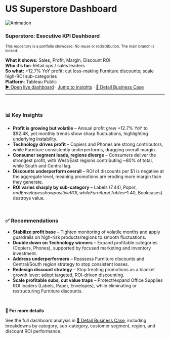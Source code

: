 
# **US Superstore Dashboard**
![Animation](https://github.com/user-attachments/assets/9e2d7d6d-1374-4db2-bcc9-6cea007058f9)

<h3>Superstore: Executive KPI Dashboard</h3>
<sup>This repository is a portfolio showcase. No reuse or redistribution. The main branch is locked.</sup>

<br>

<b>**What it shows**:</b> Sales, Profit, Margin, Discount ROI  
<b>Who it’s for:</b> Retail ops / sales leaders  
<b>So what:</b> +12.7% YoY profit; cut loss-making Furniture discounts; scale high-ROI sub-categories  
<b>Platform</b>: Tableau Public  
<a href="https://public.tableau.com/shared/WJ74WDRSH?:display_count=n&:origin=viz_share_link">▶ Open live dashboard</a> · [Jump to insights](https://github.com/Jason-Li-KH/Superstore_Dashboard/blob/main/README.md#-key-insights) · [📄 Detail Business Case](US%20Superstore%20Business%20Case.md)


-------
<br>

### **📊 Key Insights**
- **Profit is growing but volatile** – Annual profit grew +12.7% YoY to $92.4K, yet monthly trends show sharp fluctuations, highlighting underlying instability.
- **Technology drives profit** – Copiers and Phones are strong contributors, while Furniture consistently underperforms, dragging overall margin.
- **Consumer segment leads, regions diverge** – Consumers deliver the strongest profit, with West/East regions contributing ~80% of total, while South and Central lag.
- **Discounts underperform overall** – ROI of discounts per $1 is negative at the aggregate level, meaning promotions are eroding more margin than they generate.
- **ROI varies sharply by sub-category** – Labels ($7.44), Paper, and Envelopes show positive ROI, while Furniture (Tables –$1.40, Bookcases) destroys value.

<br>

### **✅ Recommendations**
- **Stabilize profit base** – Tighten monitoring of volatile months and apply guardrails on high-risk products/regions to smooth fluctuations.
- **Double down on Technology winners** – Expand profitable categories (Copiers, Phones), supported by focused marketing and inventory investment.
- **Address underperformers** – Reassess Furniture discounts and Central/South region strategy to stop consistent losses.
- **Redesign discount strategy** – Stop treating promotions as a blanket growth lever; adopt targeted, ROI-driven discounting.
- **Scale profitable subs, cut value traps** – Protect/expand Office Supplies ROI leaders (Labels, Paper, Envelopes), while eliminating or restructuring Furniture discounts.

<br>

**🔎 For more details**

See the full dashboard analysis in [📄 Detail Business Case](US%20Superstore%20Business%20Case.md), including breakdowns by category, sub-category, customer segment, region, and discount ROI performance.
